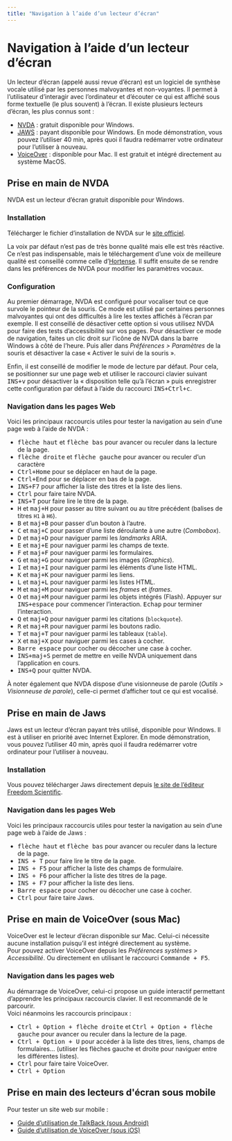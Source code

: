 ```yaml
---
title: "Navigation à l’aide d’un lecteur d’écran"
---
```


# Navigation à l’aide d’un lecteur d’écran

Un lecteur d’écran (appelé aussi revue d’écran) est un logiciel de synthèse vocale utilisé par les personnes malvoyantes et non-voyantes. Il permet à l’utilisateur d’interagir avec l’ordinateur et d’écouter ce qui est affiché sous forme textuelle (le plus souvent) à l’écran.
Il existe plusieurs lecteurs d’écran, les plus connus sont&nbsp;:
- [<abbr>NVDA</abbr>](http://nvda-fr.org/)&nbsp;: gratuit disponible pour Windows.
- [<abbr>JAWS</abbr>](http://www.freedomscientific.com/Downloads/JAWS)&nbsp;: payant disponible pour Windows. En mode démonstration, vous pouvez l’utiliser 40 min, après quoi il faudra redémarrer votre ordinateur pour l’utiliser à nouveau.
- [VoiceOver](http://www.apple.com/fr/accessibility/osx/voiceover/)&nbsp;: disponible pour Mac. Il est gratuit et intégré directement au système MacOS.

## Prise en main de <abbr>NVDA</abbr>

<abbr>NVDA</abbr> est un lecteur d’écran gratuit disponible pour Windows.

### Installation

Télécharger le fichier d’installation de <abbr>NVDA</abbr> sur le [site officiel](http://nvda-fr.org/).

La voix par défaut n’est pas de très bonne qualité mais elle est très réactive. Ce n’est pas indispensable, mais le téléchargement d’une voix de meilleure qualité est conseillé comme celle d’[Hortense](https://www.nvda-fr.org/voix/). Il suffit ensuite de se rendre dans les préférences de <abbr>NVDA</abbr> pour modifier les paramètres vocaux.

### Configuration

Au premier démarrage, <abbr>NVDA</abbr> est configuré pour vocaliser tout ce que survole le pointeur de la souris. Ce mode est utilisé par certaines personnes malvoyantes qui ont des difficultés à lire les textes affichés à l’écran par exemple. Il est conseillé de désactiver cette option si vous utilisez <abbr>NVDA</abbr> pour faire des tests d’accessibilité sur vos pages. 
Pour désactiver ce mode de navigation, faites un clic droit sur l’icône de <abbr>NVDA</abbr> dans la barre Windows à côté de l’heure. Puis aller dans *Préférences &gt; Paramètres* de la souris et désactiver la case «&nbsp;Activer le suivi de la souris&nbsp;».

Enfin, il est conseillé de modifier le mode de lecture par défaut. Pour cela, se positionner sur une page web et utiliser le raccourci clavier suivant <kbd>INS+v</kbd> pour désactiver la «&nbsp;disposition telle qu’à l’écran&nbsp;» puis enregistrer cette configuration par défaut à l’aide du raccourci <kbd>INS+Ctrl+c</kbd>. 

### Navigation dans les pages Web

Voici les principaux raccourcis utiles pour tester la navigation au sein d’une page web à l’aide de <abbr>NVDA</abbr>&nbsp;:
- <kbd>flèche haut</kbd> et <kbd>flèche bas</kbd> pour avancer ou reculer dans la lecture de la page.
- <kbd>flèche droite</kbd> et <kbd>flèche gauche</kbd> pour avancer ou reculer d’un caractère
- <kbd>Ctrl+Home</kbd> pour se déplacer en haut de la page.
- <kbd>Ctrl+End</kbd> pour se déplacer en bas de la page.
- <kbd>INS+F7</kbd> pour afficher la liste des titres et la liste des liens.
- <kbd>Ctrl</kbd> pour faire taire <abbr>NVDA</abbr>.
- <kbd>INS+T</kbd> pour faire lire le titre de la page.
- <kbd>H</kbd> et <kbd>maj+H</kbd> pour passer au titre suivant ou au titre précédent (balises de titres `H1` à `H6`).
- <kbd>B</kbd> et <kbd>maj+B</kbd> pour passer d’un bouton à l’autre.
- <kbd>C</kbd> et <kbd>maj+C</kbd> pour passer d’une liste déroulante à une autre (<i lang="en">Combobox</i>).
- <kbd>D</kbd> et <kbd>maj+D</kbd> pour naviguer parmi les <i lang="en">landmarks</i> <abbr>ARIA</abbr>.
- <kbd>E</kbd> et <kbd>maj+E</kbd> pour naviguer parmi les champs de texte.
- <kbd>F</kbd> et <kbd>maj+F</kbd> pour naviguer parmi les formulaires.
- <kbd>G</kbd> et <kbd>maj+G</kbd> pour naviguer parmi les images (<i lang="en">Graphics</i>).
- <kbd>I</kbd> et <kbd>maj+I</kbd> pour naviguer parmi les éléments d’une liste <abbr>HTML</abbr>.
- <kbd>K</kbd> et <kbd>maj+K</kbd> pour naviguer parmi les liens.
- <kbd>L</kbd> et <kbd>maj+L</kbd> pour naviguer parmi les listes <abbr>HTML</abbr>.
- <kbd>M</kbd> et <kbd>maj+M</kbd> pour naviguer parmi les <i lang="en">frames</i> et <i lang="en">iframes</i>.
- <kbd>O</kbd> et <kbd>maj+M</kbd> pour naviguer parmi les objets intégrés (Flash). Appuyer sur <kbd>INS+espace</kbd> pour commencer l’interaction. <kbd>Echap</kbd> pour terminer l’interaction.
- <kbd>Q</kbd> et <kbd>maj+Q</kbd> pour naviguer parmi les citations (`blockquote`).
- <kbd>R</kbd> et <kbd>maj+R</kbd> pour naviguer parmi les boutons radio.
- <kbd>T</kbd> et <kbd>maj+T</kbd> pour naviguer parmi les tableaux (`table`).
- <kbd>X</kbd> et <kbd>maj+X</kbd> pour naviguer parmi les cases à cocher.
- <kbd>Barre espace</kbd> pour cocher ou décocher une case à cocher.
- <kbd>INS+maj+S</kbd> permet de mettre en veille <abbr>NVDA</abbr> uniquement dans l’application en cours.
- <kbd>INS+Q</kbd> pour quitter <abbr>NVDA</abbr>.

À noter également que <abbr>NVDA</abbr> dispose d’une visionneuse de parole (*Outils &gt; Visionneuse de parole*), celle-ci permet d’afficher tout ce qui est vocalisé.

## Prise en main de Jaws

Jaws est un lecteur d’écran payant très utilisé, disponible pour Windows. Il est à utiliser en priorité avec Internet Explorer. En mode démonstration, vous pouvez l’utiliser 40 min, après quoi il faudra redémarrer votre ordinateur pour l’utiliser à nouveau.

### Installation 

Vous pouvez télécharger Jaws directement depuis [le site de l’éditeur Freedom Scientific](http://www.freedomscientific.com/Downloads/JAWS).

### Navigation dans les pages Web

Voici les principaux raccourcis utiles pour tester la navigation au sein d’une page web à l’aide de Jaws&nbsp;:
- <kbd>flèche haut</kbd> et <kbd>flèche bas</kbd> pour avancer ou reculer dans la lecture de la page.
- <kbd>INS + T</kbd> pour faire lire le titre de la page.
- <kbd>INS + F5</kbd> pour afficher la liste des champs de formulaire.
- <kbd>INS + F6</kbd> pour afficher la liste des titres de la page.
- <kbd>INS + F7</kbd> pour afficher la liste des liens.
- <kbd>Barre espace</kbd> pour cocher ou décocher une case à cocher.
- <kbd>Ctrl</kbd> pour faire taire Jaws.

## Prise en main de VoiceOver (sous Mac)

VoiceOver est le lecteur d’écran disponible sur Mac. Celui-ci nécessite aucune installation puisqu’il est intégré directement au système.  
Pour pouvez activer VoiceOver depuis les *Préférences systèmes &gt; Accessibilité*. Ou directement en utilisant le raccourci <kbd>Commande + F5</kbd>.

### Navigation dans les pages web

Au démarrage de VoiceOver, celui-ci propose un guide interactif permettant d’apprendre les principaux raccourcis clavier. Il est recommandé de le parcourir.  
Voici néanmoins les raccourcis principaux&nbsp;:
- <kbd>Ctrl + Option + flèche droite</kbd> et <kbd>Ctrl + Option + flèche gauche</kbd> pour avancer ou reculer dans la lecture de la page.
- <kbd>Ctrl + Option + U</kbd> pour accéder à la liste des titres, liens, champs de formulaires… (utiliser les flèches gauche et droite pour naviguer entre les différentes listes). 
- <kbd>Ctrl</kbd> pour faire taire VoiceOver.
- <kbd>Ctrl + Option</kbd> <!-- MISSING SOMETHING HERE? (sd) -->

## Prise en main des lecteurs d'écran sous mobile
Pour tester un site web sur mobile : 
- <a href="../../../mobile/android/talkback/">Guide d’utilisation de TalkBack (sous Android)</a>
- <a href="../../../mobile/ios/voiceover/">Guide d’utilisation de VoiceOver (sous iOS)</a>
